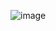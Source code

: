 ![image](https://user-images.githubusercontent.com/88396643/168572894-91f78577-b8db-4e7b-8c0b-9c2693f46534.png)
